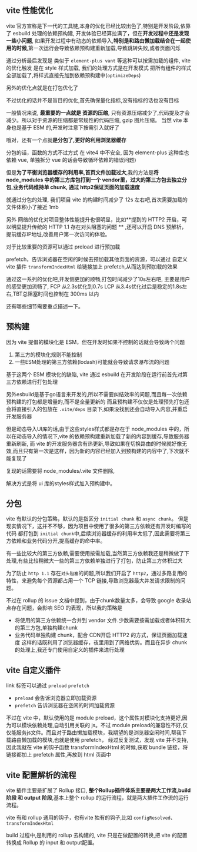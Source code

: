 ## vite 性能优化

vite 官方宣称是下一代的工具链,本身的优化已经比较出色了,特别是开发阶段,依靠了 esbuild 处理的依赖预构建,
开发体验已经算拉满了，但在**开发过程中还是发现一些小问题**,
如果开发过程中有动态的依赖导入,**特别是和路由懒加载结合在一起使用的时候**,第一次运行会导致依赖预构建重新加载,导致跳转失败,或者页面闪烁

通过分析最后发现是 类似于 `element-plus vant` 等这种可以按需加载的组件, vite 的优化触发 是在 style 样式加载,
我们的处理方式是在开发模式 把所有组件的样式全部加载了,将样式直接先加到依赖预构建中(`optimizeDeps`)

另外的优化点就是在打包优化了

不过优化的话并不是盲目的优化,首先确保量化指标,没有指标的话也没有目标

一般情况来说, **最重要的一点就是 资源的压缩**, 只有资源压缩减少了,代码提及才会减少。所以对于资源的压缩都是常规性的代码压缩,
gzip 图片压缩。
当然 vite 本身也是基于 ESM 的,开发时注意下按需引入就好了

哦对，还有一个点就**是分包了,更好的利用浏览器缓存**

分包的话，函数的方式不过方式 在 vite4 中不安全, 因为 element-plus 这种库也依赖 vue, 单独拆分 vue
的话会导致循环依赖的错误问题)

但是**为了平衡浏览器缓存的利用率,首页文件加载过大**,我的方法是**将 node_modules 中的第三方库包打到一个
vendor里，过大的第三方包去独立分包,业务代码维持单 chunk, 通过 http2保证页面的加载速度**

就通过分包的处理, 我们项目 vite 的构建时间减少了 12s 左右吧,首次需要加载的文件体积小了接近 1mb

另外 网络的优化对项目整体性能提升也很明显，比如**提到的 HTTP2 开启，可以明显提升传统的 HTTP 1.1 存在对头阻塞的问题 **
,还可以开启 DNS 预解析，提前缓存IP地址,改善用户第一次访问的体验。

对于比较重要的资源可以通过 preload 进行预加载

prefetch，告诉浏览器在空闲的时候去预加载其他页面的资源，可以通过 自定义 vite 插件 `transformIndexHtml` 给链接加上
prefetch,从而达到预加载的效果

通过这一系列的优化吧,开发侧更加的顺畅,打包时间减少了10s左右吧, 主要是用户的感受更加流畅了,
FCP 从2.3s优化到0.7s
LCP 从3.4s优化过后是稳定的1.8s左右,TBT总阻塞时间也控制在 300ms 以内

还有哪些细节需要重点描述一下。

## 预构建

因为 vite 提倡的模块化是 ESM，但在开发时如果不控制的话就会导致两个问题

1. 第三方的模块化规则不能控制
2. 一些ESM处理的第三方依赖(lodash)可能就会导致请求瀑布流的问题

基于这两个 ESM 模块化的缺陷, vite 通过 esbuild 在开发阶段在运行前首先对第三方依赖进行打包处理

另外esbuild是基于go语言来开发的,所以不需要纠结效率的问题,而且每一次依赖预构建的打包都是增量的,而不是全量更新的
而且预构建不仅仅是处理预先打包还会将直接引入的包放在 `.vite/deps` 目录下,如果没找到还会自动导入内容,并重启开发服务器

但是动态导入UI库的话,由于这些styles样式都是存在于 node_modules 中的，所以在动态导入的情况下,vite
的依赖预构建重新加载了新的内容到缓存,导致服务器重新刷新,
而 vite 的开发服务器含有热更新,导致如果在切换路由的时候就好像无效,而且只有第一次是这样，因为新的内容已经加入到预构建的内容中了,下次就不能复现了

复现的话需要将 node_modules/.vite 文件删除,

解决方式是将 ui 库的styles样式加入预构建中。

## 分包

vite 有默认的分包策略，默认的是指区分 `initial chunk` 和 `async chunk`。 但是现实情况下，这并不不够，因为项目中使用了很多的第三方依赖还有开发时编写的代码
都打包到 `initial chunk`中,后续浏览器缓存的利用率太低了,因此需要将第三方依赖和业务代码分开,提高缓存的命中率。

有一些比较大的第三方依赖,需要使用按需加载,当然第三方依赖我还是稍微做了下处理,有些比较稍微大一些的第三方依赖单独进行了打包，防止第三方体积过大

为了防止 `http 1.1` 存在`对头阻塞`的问题,所以我们开启了 `http2`，通过多路复用的特性，来避免每个资源都占用一个 TCP
链接,导致浏览器最大并发请求限制的问题。

不过在 rollup 的 issue 文档中提到，由于chunk数量太多，会导致 google 收录站点存在问题，会影响 SEO 的表现，所以我的策略是

- 将使用的第三方依赖统一合并到 vendor 文件.少数需要按需加载或者体积较大的第三方包,单独构建chunk
- 业务代码单独构建 chunk，配合 CDN开启 HTTP2 的方式，保证页面加载速度
  这样的话既利用了浏览器缓存，夜里用到了网络优势。而且在异步 chunk 的处理上,我还专门使用自定义的插件来进行处理

## vite 自定义插件

link 标签可以通过 `preload` `prefetch`

- `preload` 会告诉浏览器立即加载资源
- `prefetch` 告诉浏览器在空闲的时间加载资源

不过在 vite 中，默认使用的是 module preload，这个属性对模块化支持更好,因为可以模块依赖处理,自动引用关联的 js。不过 module
preload的兼容性不好,仅仅能服务js文件。而且对于路由懒加载模块，我期望的是浏览器空闲时间,帮我下载路由懒加载的模块,也就是使用
prefetch，
经过反复测试，发现 vite 并不支持,因此我就在 vite 的钩子函数 transformIndexHtml 的时候,获取 bundle 链接，将链接都加上
prefetch 属性,再放到 html 页面中

## vite 配置解析的流程

vite 插件主要是扩展了 Rollup 接口, **整个Rollup插件体系主要是两大工作流,build 阶段 和 output 阶段**,基本上整个 rollup
的运行流程，就是两大插件工作流的运行流程。

vite 有和 rollup 通用的钩子，也有vite 独有的钩子,比如 `configResolved`、`transformIndexHtml`

build 过程中,是利用的 rollup 去构建的, vite 只是在做配置的转换,把 vite 的配置转换成 Rollup 的 input 和 output配置。